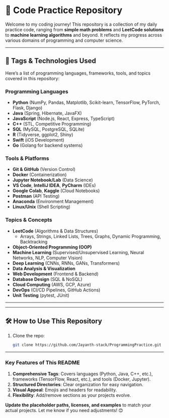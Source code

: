# 🚀 Code Practice Repository

Welcome to my coding journey! This repository is a collection of my daily practice code, ranging from **simple math problems** and **LeetCode solutions** to **machine learning algorithms** and beyond. It reflects my progress across various domains of programming and computer science.

---

## 📌 **Tags & Technologies Used**

Here’s a list of programming languages, frameworks, tools, and topics covered in this repository:

### **Programming Languages**
- **Python** (NumPy, Pandas, Matplotlib, Scikit-learn, TensorFlow, PyTorch, Flask, Django)
- **Java** (Spring, Hibernate, JavaFX)
- **JavaScript** (Node.js, React, Express, TypeScript)
- **C++** (STL, Competitive Programming)
- **SQL** (MySQL, PostgreSQL, SQLite)
- **R** (Tidyverse, ggplot2, Shiny)
- **Swift** (iOS Development)
- **Go** (Golang for backend systems)

### **Tools & Platforms**
- **Git & GitHub** (Version Control)
- **Docker** (Containerization)
- **Jupyter Notebook/Lab** (Data Science)
- **VS Code**, **IntelliJ IDEA**, **PyCharm** (IDEs)
- **Google Colab**, **Kaggle** (Cloud Notebooks)
- **Postman** (API Testing)
- **Anaconda** (Environment Management)
- **Linux/Unix** (Shell Scripting)

### **Topics & Concepts**
- **LeetCode** (Algorithms & Data Structures)
  - Arrays, Strings, Linked Lists, Trees, Graphs, Dynamic Programming, Backtracking
- **Object-Oriented Programming (OOP)**
- **Machine Learning** (Supervised/Unsupervised Learning, Neural Networks, NLP, Computer Vision)
- **Deep Learning** (CNNs, RNNs, GANs, Transformers)
- **Data Analysis & Visualization**
- **Web Development** (Frontend & Backend)
- **Database Design** (SQL & NoSQL)
- **Cloud Computing** (AWS, GCP, Azure)
- **DevOps** (CI/CD Pipelines, GitHub Actions)
- **Unit Testing** (pytest, JUnit)

---


---

## 🛠️ **How to Use This Repository**
1. Clone the repo:
   ```bash
   git clone https://github.com/Jayanth-stack/ProgrammingPractice.git

   
---

### **Key Features of This README**
1. **Comprehensive Tags**: Covers languages (Python, Java, C++, etc.), frameworks (TensorFlow, React, etc.), and tools (Docker, Jupyter).
2. **Structured Directories**: Clear organization for easy navigation.
3. **Visual Appeal**: Emojis and headers for readability.
4. **Flexibility**: Add/remove sections as your projects evolve.

**Update the placeholder paths, licenses, and examples** to match your actual projects. Let me know if you need adjustments! 😊
